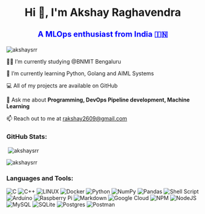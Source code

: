 <h1 align="center">Hi 👋, I'm Akshay Raghavendra</h1>

<h3 align="center" style="color:blue;font-weight:700;font-size:20px">
A MLOps enthusiast from India 🇮🇳
</h3>

<p align="left"> <img src="https://komarev.com/ghpvc/?username=akshaysrr&label=Profile%20views&color=0e75b6&style=flat" alt="akshaysrr" /> </p>



👨‍💻 I’m currently studying @BNMIT Bengaluru

🌱 I’m currently learning Python, Golang and AIML Systems

💻 All of my projects are available on GitHub

💬 Ask me about **Programming, DevOps Pipeline development, Machine Learning**

📫 Reach out to me at rakshay2609@gmail.com

<h3 align="left">GitHub Stats:</h3>

<p>&nbsp;<img align="center" src="https://github-readme-stats.vercel.app/api?username=akshaysrr&show_icons=true&locale=en" alt="akshaysrr" /></p>

<p><img align="center" src="https://github-readme-streak-stats.herokuapp.com/?user=akshaysrr&" alt="akshaysrr" /></p>

<h3 align="left">Languages and Tools:</h3>


![C](https://img.shields.io/badge/c-%2300599C.svg?style=flat&logo=c&logoColor=white) ![C++](https://img.shields.io/badge/c++-%2300599C.svg?style=flat&logo=c%2B%2B&logoColor=white)  ![LINUX](https://img.shields.io/badge/Linux-FCC624?style=flat&logo=linux&logoColor=black) ![Docker](https://img.shields.io/badge/docker-%230db7ed.svg?style=flat&logo=docker&logoColor=white)  ![Python](https://img.shields.io/badge/python-3670A0?style=flat&logo=python&logoColor=ffdd54)  ![NumPy](https://img.shields.io/badge/numpy-%23013243.svg?style=flat&logo=numpy&logoColor=white) ![Pandas](https://img.shields.io/badge/pandas-%23150458.svg?style=flat&logo=pandas&logoColor=white)  ![Shell Script](https://img.shields.io/badge/shell_script-%23121011.svg?style=flat&logo=gnu-bash&logoColor=white) ![Arduino](https://img.shields.io/badge/-Arduino-00979D?style=flat&logo=Arduino&logoColor=white) ![Raspberry Pi](https://img.shields.io/badge/-RaspberryPi-C51A4A?style=flat&logo=Raspberry-Pi) ![Markdown](https://img.shields.io/badge/markdown-%23000000.svg?style=flat&logo=markdown&logoColor=white)   ![Google Cloud](https://img.shields.io/badge/Google%20Cloud-%234285F4.svg?style=flat&logo=google-cloud&logoColor=white) ![NPM](https://img.shields.io/badge/NPM-%23000000.svg?style=flat&logo=npm&logoColor=white) ![NodeJS](https://img.shields.io/badge/node.js-6DA55F?style=flat&logo=node.js&logoColor=white)  ![MySQL](https://img.shields.io/badge/mysql-%2300f.svg?style=flat&logo=mysql&logoColor=white) ![SQLite](https://img.shields.io/badge/sqlite-%2307405e.svg?style=flat&logo=sqlite&logoColor=white) ![Postgres](https://img.shields.io/badge/postgres-%23316192.svg?style=flat&logo=postgresql&logoColor=white) ![Postman](https://img.shields.io/badge/Postman-FF6C37?style=flat&logo=postman&logoColor=white)





